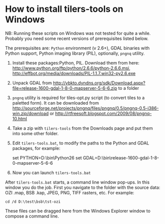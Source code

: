 # How to install tilers-tools on Windows

NB: Running these scripts on Windows was not tested for quite a while. Probably you need some recent versions of prerequisites listed below.

The prerequisites are: `Python` environment (v 2.6+), GDAL binaries with Python support, Python imaging library (PIL), optionally, `pngnq` utility.

  1. Install these packages:Python, PIL. Download them from here: <http://www.python.org/ftp/python/2.6.6/python-2.6.6.msi>, <http://effbot.org/media/downloads/PIL-1.1.7.win32-py2.6.exe>
  2. Unpack GDAL from <http://vbkto.dyndns.org/sdk/Download.aspx?file=release-1600-gdal-1-8-0-mapserver-5-6-6.zip> to a folder
  3. `pngnq` utility is required for tiles-opt.py script (to convert tiles to a paletted form). It can be downloaded from <http://sourceforge.net/projects/pngnq/files/pngnq/0.5/pngnq-0.5-i386-win.zip/download> or <http://rtfreesoft.blogspot.com/2009/08/pngnq-10.html>
  4. Take a zip with `tilers-tools` from the Downloads page and put them into some other folder.
  5. Edit `tilers-tools.bat`, to modify the paths to the Python and GDAL packages, for example:

        set PYTHON=D:\bin\Python26
        set GDAL=D:\bin\release-1600-gdal-1-8-0-mapserver-5-6-6

  6. Now you can launch `tilers-tools.bat`

After `tilers-tools.bat` starts, a command line window pop-ups. In this window you do the job. First you navigate to the folder with the source data: OZI .map, BSB .kap, JPEG, PNG, TIFF rasters, etc. For example:

    cd /d D:\test\bsb\tst-ozi

These files can be dragged here from the Windows Explorer window to compose a command line.
